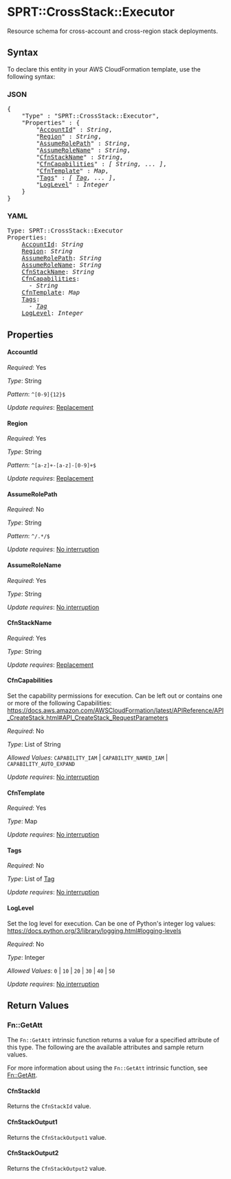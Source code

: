 # SPRT::CrossStack::Executor

Resource schema for cross-account and cross-region stack deployments.

## Syntax

To declare this entity in your AWS CloudFormation template, use the following syntax:

### JSON

<pre>
{
    "Type" : "SPRT::CrossStack::Executor",
    "Properties" : {
        "<a href="#accountid" title="AccountId">AccountId</a>" : <i>String</i>,
        "<a href="#region" title="Region">Region</a>" : <i>String</i>,
        "<a href="#assumerolepath" title="AssumeRolePath">AssumeRolePath</a>" : <i>String</i>,
        "<a href="#assumerolename" title="AssumeRoleName">AssumeRoleName</a>" : <i>String</i>,
        "<a href="#cfnstackname" title="CfnStackName">CfnStackName</a>" : <i>String</i>,
        "<a href="#cfncapabilities" title="CfnCapabilities">CfnCapabilities</a>" : <i>[ String, ... ]</i>,
        "<a href="#cfntemplate" title="CfnTemplate">CfnTemplate</a>" : <i>Map</i>,
        "<a href="#tags" title="Tags">Tags</a>" : <i>[ <a href="tag.md">Tag</a>, ... ]</i>,
        "<a href="#loglevel" title="LogLevel">LogLevel</a>" : <i>Integer</i>
    }
}
</pre>

### YAML

<pre>
Type: SPRT::CrossStack::Executor
Properties:
    <a href="#accountid" title="AccountId">AccountId</a>: <i>String</i>
    <a href="#region" title="Region">Region</a>: <i>String</i>
    <a href="#assumerolepath" title="AssumeRolePath">AssumeRolePath</a>: <i>String</i>
    <a href="#assumerolename" title="AssumeRoleName">AssumeRoleName</a>: <i>String</i>
    <a href="#cfnstackname" title="CfnStackName">CfnStackName</a>: <i>String</i>
    <a href="#cfncapabilities" title="CfnCapabilities">CfnCapabilities</a>: <i>
      - String</i>
    <a href="#cfntemplate" title="CfnTemplate">CfnTemplate</a>: <i>Map</i>
    <a href="#tags" title="Tags">Tags</a>: <i>
      - <a href="tag.md">Tag</a></i>
    <a href="#loglevel" title="LogLevel">LogLevel</a>: <i>Integer</i>
</pre>

## Properties

#### AccountId

_Required_: Yes

_Type_: String

_Pattern_: <code>^[0-9]{12}$</code>

_Update requires_: [Replacement](https://docs.aws.amazon.com/AWSCloudFormation/latest/UserGuide/using-cfn-updating-stacks-update-behaviors.html#update-replacement)

#### Region

_Required_: Yes

_Type_: String

_Pattern_: <code>^[a-z]+-[a-z]-[0-9]+$</code>

_Update requires_: [Replacement](https://docs.aws.amazon.com/AWSCloudFormation/latest/UserGuide/using-cfn-updating-stacks-update-behaviors.html#update-replacement)

#### AssumeRolePath

_Required_: No

_Type_: String

_Pattern_: <code>^/.*/$</code>

_Update requires_: [No interruption](https://docs.aws.amazon.com/AWSCloudFormation/latest/UserGuide/using-cfn-updating-stacks-update-behaviors.html#update-no-interrupt)

#### AssumeRoleName

_Required_: Yes

_Type_: String

_Update requires_: [No interruption](https://docs.aws.amazon.com/AWSCloudFormation/latest/UserGuide/using-cfn-updating-stacks-update-behaviors.html#update-no-interrupt)

#### CfnStackName

_Required_: Yes

_Type_: String

_Update requires_: [Replacement](https://docs.aws.amazon.com/AWSCloudFormation/latest/UserGuide/using-cfn-updating-stacks-update-behaviors.html#update-replacement)

#### CfnCapabilities

Set the capability permissions for execution. Can be left out or contains one or more of the following Capabilities: https://docs.aws.amazon.com/AWSCloudFormation/latest/APIReference/API_CreateStack.html#API_CreateStack_RequestParameters

_Required_: No

_Type_: List of String

_Allowed Values_: <code>CAPABILITY_IAM</code> | <code>CAPABILITY_NAMED_IAM</code> | <code>CAPABILITY_AUTO_EXPAND</code>

_Update requires_: [No interruption](https://docs.aws.amazon.com/AWSCloudFormation/latest/UserGuide/using-cfn-updating-stacks-update-behaviors.html#update-no-interrupt)

#### CfnTemplate

_Required_: Yes

_Type_: Map

_Update requires_: [No interruption](https://docs.aws.amazon.com/AWSCloudFormation/latest/UserGuide/using-cfn-updating-stacks-update-behaviors.html#update-no-interrupt)

#### Tags

_Required_: No

_Type_: List of <a href="tag.md">Tag</a>

_Update requires_: [No interruption](https://docs.aws.amazon.com/AWSCloudFormation/latest/UserGuide/using-cfn-updating-stacks-update-behaviors.html#update-no-interrupt)

#### LogLevel

Set the log level for execution. Can be one of Python's integer log values: https://docs.python.org/3/library/logging.html#logging-levels

_Required_: No

_Type_: Integer

_Allowed Values_: <code>0</code> | <code>10</code> | <code>20</code> | <code>30</code> | <code>40</code> | <code>50</code>

_Update requires_: [No interruption](https://docs.aws.amazon.com/AWSCloudFormation/latest/UserGuide/using-cfn-updating-stacks-update-behaviors.html#update-no-interrupt)

## Return Values

### Fn::GetAtt

The `Fn::GetAtt` intrinsic function returns a value for a specified attribute of this type. The following are the available attributes and sample return values.

For more information about using the `Fn::GetAtt` intrinsic function, see [Fn::GetAtt](https://docs.aws.amazon.com/AWSCloudFormation/latest/UserGuide/intrinsic-function-reference-getatt.html).

#### CfnStackId

Returns the <code>CfnStackId</code> value.

#### CfnStackOutput1

Returns the <code>CfnStackOutput1</code> value.

#### CfnStackOutput2

Returns the <code>CfnStackOutput2</code> value.

